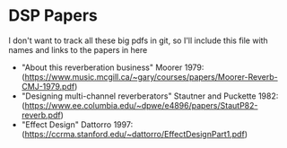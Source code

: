 # DSP Papers

I don't want to track all these big pdfs in git, so I'll include this file with names and links to the papers in here

- "About this reverberation business" Moorer 1979: (https://www.music.mcgill.ca/~gary/courses/papers/Moorer-Reverb-CMJ-1979.pdf)
- "Designing multi-channel reverberators" Stautner and Puckette 1982: (https://www.ee.columbia.edu/~dpwe/e4896/papers/StautP82-reverb.pdf)
- "Effect Design" Dattorro 1997: (https://ccrma.stanford.edu/~dattorro/EffectDesignPart1.pdf)

